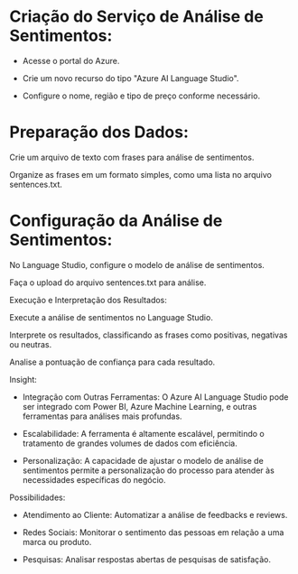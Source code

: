 <h1>Criação do Serviço de Análise de Sentimentos:</h1> 

- Acesse o portal do Azure.

- Crie um novo recurso do tipo "Azure AI Language Studio".

- Configure o nome, região e tipo de preço conforme necessário.

<h1> Preparação dos Dados:</h1> 

Crie um arquivo de texto com frases para análise de sentimentos.

Organize as frases em um formato simples, como uma lista no arquivo sentences.txt.

<h1>Configuração da Análise de Sentimentos:</h1>

No Language Studio, configure o modelo de análise de sentimentos.

Faça o upload do arquivo sentences.txt para análise.

Execução e Interpretação dos Resultados:

Execute a análise de sentimentos no Language Studio.

Interprete os resultados, classificando as frases como positivas, negativas ou neutras.

Analise a pontuação de confiança para cada resultado.

Insight:
- Integração com Outras Ferramentas: O Azure AI Language Studio pode ser integrado com Power BI, Azure Machine Learning, e outras ferramentas para análises mais profundas.

- Escalabilidade: A ferramenta é altamente escalável, permitindo o tratamento de grandes volumes de dados com eficiência.

- Personalização: A capacidade de ajustar o modelo de análise de sentimentos permite a personalização do processo para atender às necessidades específicas do negócio.

Possibilidades:
- Atendimento ao Cliente: Automatizar a análise de feedbacks e reviews.

- Redes Sociais: Monitorar o sentimento das pessoas em relação a uma marca ou produto.

- Pesquisas: Analisar respostas abertas de pesquisas de satisfação.
